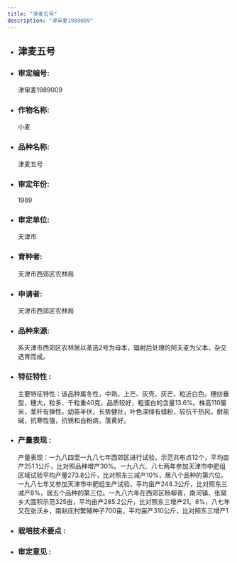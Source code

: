 ```yaml
---
title: "津麦五号"
description: "津审麦1989009"
---
```

* ## 津麦五号
* ###  审定编号:  
   津审麦1989009

*  ### 作物名称:  
   小麦

*   ###  品种名称: 
    津麦五号

*   ### 审定年份: 
    1989

*   ### 审定单位:  
    天津市

*   ### 育种者:  
    天津市西郊区农林局

*   ### 申请者:  
    天津市西郊区农林局

*   ### 品种来源:  
    系天津市西郊区农林居以革选2号为母本，辐射后处理的阿夫麦为父本，杂交选育而成。

*   ### 特征特性 : 
    主要特征特性：该品种属冬性，中熟。上芒、灰壳、灰芒、粒近白色。穗纺垂型，穗大，粒多、千粒重40克，品质较好，粗蛋白的含量13.6%。株高110厘米，茎杆有弹性。幼苗半伏，长势健壮，叶色深绿有蜡粉，较抗干热风，耐盐碱，抗寒性强，抗锈和白粉病，落黄好。

*   ### 产量表现 : 
    产量表现：一九八四至一九八七年西郊区进行试验，示范共布点12个，平均亩产251.1公斤，比对照品种增产30%。一九八六、八七两年参加天津市中肥组区域试验平均产量273.8公斤，比对照东三减产10%，居八个品种的第六位。一九八七年又参加天津市中肥组生产试验，平均亩产244.3公斤，比对照东三减产8%，居五个品种的第三位。一九八六年在西郊区杨柳青，南河镇、张窝乡大面积示范325亩，平均亩产285.2公斤，比对照东三增产21。6%，八七年又在张沃乡，南赵庄村繁殖种子700亩，平均亩产310公斤，比对照东三增产1

*   ### 栽培技术要点 : 
    

*   ### 审定意见 : 
    
